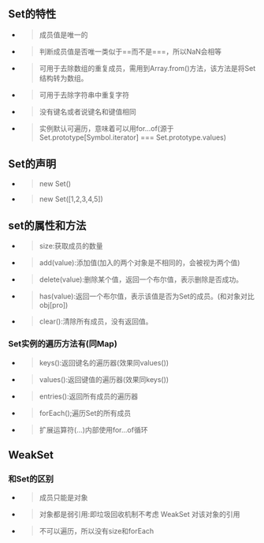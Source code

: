 ## Set的特性
* > 成员值是唯一的
* > 判断成员值是否唯一类似于==而不是===，所以NaN会相等
* > 可用于去除数组的重复成员，需用到Array.from()方法，该方法是将Set结构转为数组。
* > 可用于去除字符串中重复字符
* > 没有键名或者说键名和键值相同
* > 实例默认可遍历，意味着可以用for...of(源于Set.prototype[Symbol.iterator] === Set.prototype.values)

## Set的声明
* > new Set()
* > new Set([1,2,3,4,5])


## set的属性和方法
* > size:获取成员的数量
* > add(value):添加值(加入的两个对象是不相同的，会被视为两个值)
* > delete(value):删除某个值，返回一个布尔值，表示删除是否成功。
* > has(value):返回一个布尔值，表示该值是否为Set的成员。(和对象对比obj[pro])
* > clear():清除所有成员，没有返回值。

### Set实例的遍历方法有(同Map)

* > keys():返回键名的遍历器(效果同values())
* > values():返回键值的遍历器(效果同keys())
* > entries():返回所有成员的遍历器
* > forEach();遍历Set的所有成员
* > 扩展运算符(...)内部使用for...of循环


## WeakSet

### 和Set的区别
* > 成员只能是对象
* > 对象都是弱引用:即垃圾回收机制不考虑 WeakSet 对该对象的引用
* > 不可以遍历，所以没有size和forEach